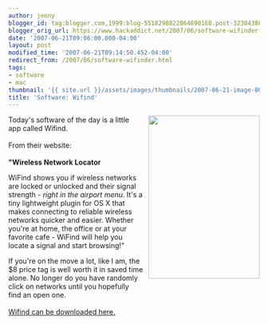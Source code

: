 ```yaml
---
author: jenny
blogger_id: tag:blogger.com,1999:blog-5518298822864690168.post-3238438874206015470
blogger_orig_url: https://www.hackaddict.net/2007/06/software-wifinder.html
date: '2007-06-21T09:06:00.000-04:00'
layout: post
modified_time: '2007-06-21T09:14:50.452-04:00'
redirect_from: /2007/06/software-wifinder.html
tags:
- software
- mac
thumbnail: '{{ site.url }}/assets/images/thumbnails/2007-06-21-image-0000.jpg'
title: 'Software: Wifind'
---
```


<img alt="" border="0" id="BLOGGER_PHOTO_ID_5078504812952114946" src="{{ site.url }}/assets/images/2007-06-21-image-0000.jpg" style="margin: 0pt 0pt 10px 10px; float: right;  width: 223px; height: 327px;"/>Today's software of the day is a little app called Wifind.<br/><br/>From their website:<br/><br/><strong>"Wireless Network Locator</strong><br/><p>WiFind shows you if wireless networks are locked or unlocked and their signal strength - <i>right in the airport menu</i>.  It's a tiny lightweight plugin for OS X that makes connecting to reliable wireless networks quicker and easier.  Whether you're at home, the office or at your favorite cafe - WiFind will help you locate a signal and start browsing!"</p>If you're on the move a lot, like I am, the $8 price tag is well worth it in saved time alone.  No longer do you have randomly click on networks until you hopefully find an open one.<br/><br/><a href="http://www.tastyapps.com/">Wifind can be downloaded here.</a>